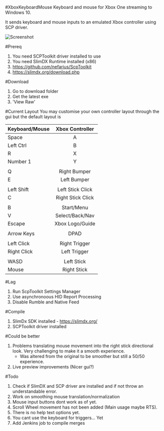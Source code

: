 #XboxKeyboardMouse
Keyboard and mouse for Xbox One streaming to Windows 10.

It sends keyboard and mouse inputs to an emulated Xbox controller using SCP driver.

![Screenshot](http://callumcarmicheal.com/projects/KeyboardMouseXbox_11_12_16.PNG "Image of the GUI as of 11/12/16")

#Prereq
1.  You need SCPToolkit driver installed to use
2.  You need SlimDX Runtime installed (x86)
3.  https://github.com/nefarius/ScpToolkit
4.  https://slimdx.org/download.php

#Download
1. Go to download folder
2. Get the latest exe
3. 'View Raw'

#Current Layout
You may customise your own controller layout through the gui but the default layout is 

| Keyboard/Mouse| Xbox Controller   |
| ------------- |:-----------------:|
| Space         | A                 |
| Left Ctrl     | B                 |
| R             | X                 |
| Number 1      | Y                 |
|               |                   |
| Q             | Right Bumper      |
| E             | Left Bumper       |
|               |                   |
| Left Shift    | Left Stick Click  |
| C             | Right Stick Click |
|               |                   |
| B             | Start/Menu        |
| V             | Select/Back/Nav   |
| Escape        | Xbox Logo/Guide   |
|               |                   |
| Arrow Keys    | DPAD              |
|               |                   |
| Left Click    | Right Trigger     |
| Right Click   | Left Trigger      |
|               |                   |
| WASD          | Left Stick        |
| Mouse         | Right Stick       |

#Lag
1.  Run ScpToolkit Settings Manager
2.  Use asynchronoous HID Report Processing
3.  Disable Rumble and Native Feed

#Compile
1.  SlimDx SDK installed - https://slimdx.org/
2.  SCPToolkit driver installed

#Could be better
1.  Problems translating mouse movement into the right stick directional look.  Very challenging to make it a smooth experience.  
    - Was altered from the original to be smoother but still a 50/50 experience.
2.  Live preview improvements (Nicer gui?)

#Todo
1.  Check if SlimDX and SCP driver are installed and if not throw an understandable error.
2.  Work on smoothing mouse translation/normalization
3.  Mouse input buttons dont work as of yet.
4.  Scroll Wheel movement has not been added (Main usage maybe RTS).
5.  There is no help text options yet.
6.  You cant use the keyboard for triggers... Yet
7.  Add Jenkins job to compile merges

